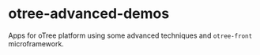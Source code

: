 # otree-advanced-demos

Apps for oTree platform using some advanced techniques and `otree-front` microframework. 
